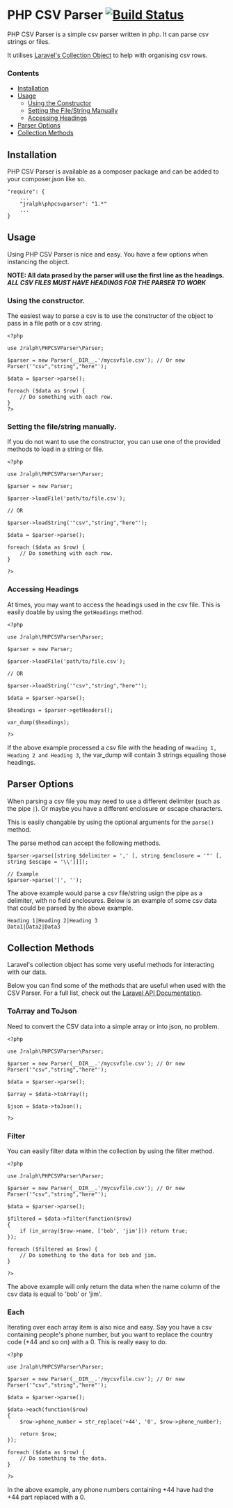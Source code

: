 # PHP CSV Parser [![Build Status](https://travis-ci.org/jralph/PHPCSVParser.svg)](https://travis-ci.org/jralph/PHPCSVParser) #

PHP CSV Parser is a simple csv parser written in php. It can parse csv strings or files.

It utilises [Laravel's Collection Object](http://laravel.com/api/class-Illuminate.Support.Collection.html) to help with organising csv rows. 

### Contents ###

- [Installation](#installation)
- [Usage](#usage)
    - [Using the Constructor](#using-the-constructor)
    - [Setting the File/String Manually](#setting-the-filestring-manually)
    - [Accessing Headings](#accessing-headings)
- [Parser Options](#parser-options)
- [Collection Methods](#collection-methods)

## Installation ##

PHP CSV Parser is available as a composer package and can be added to your composer.json like so.

```
"require": {
    ...
    "jralph\phpcsvparser": "1.*"
    ...
}
```

## Usage ##

Using PHP CSV Parser is nice and easy. You have a few options when instancing the object.

__NOTE: All data prased by the parser will use the first line as the headings. *ALL CSV FILES MUST HAVE HEADINGS FOR THE PARSER TO WORK*__

### Using the constructor. ###

The easiest way to parse a csv is to use the constructor of the object to pass in a file path or a csv string.

```
<?php

use Jralph\PHPCSVParser\Parser;

$parser = new Parser(__DIR__.'/mycsvfile.csv'); // Or new Parser('"csv","string","here"');
 
$data = $parser->parse();

foreach ($data as $row) {
    // Do something with each row.
}
?>
```

### Setting the file/string manually. ###

If you do not want to use the constructor, you can use one of the provided methods to load in a string or file.

```
<?php

use Jralph\PHPCSVParser\Parser;

$parser = new Parser;

$parser->loadFile('path/to/file.csv');

// OR

$parser->loadString('"csv","string","here"');

$data = $parser->parse();

foreach ($data as $row) {
    // Do something with each row.
}

?>
```

### Accessing Headings ###

At times, you may want to access the headings used in the csv file. This is easily doable by using the `getHeadings` method.

```
<?php

use Jralph\PHPCSVParser\Parser;

$parser = new Parser;

$parser->loadFile('path/to/file.csv');

// OR

$parser->loadString('"csv","string","here"');

$data = $parser->parse();

$headings = $parser->getHeaders();

var_dump($headings);

?>
```

If the above example processed a csv file with the heading of `Heading 1, Heading 2 and Heading 3`, the var_dump will contain 3 strings equaling those headings.

## Parser Options ##

When parsing a csv file you may need to use a different delimiter (such as the pipe `|`). Or maybe you have a different enclosure or escape characters.

This is easily changable by using the optional arguments for the `parse()` method.

The parse method can accept the following methods.

```
$parser->parse([string $delimiter = ',' [, string $enclosure = '"' [, string $escape = '\\']]]);

// Example
$parser->parse('|', '');
```

The above example would parse a csv file/string usign the pipe as a delimiter, with no field enclosures. Below is an example of some csv data that could be parsed by the above example.

```
Heading 1|Heading 2|Heading 3
Data1|Data2|Data3
```

## Collection Methods ##

Laravel's collection object has some very useful methods for interacting with our data.

Below you can find some of the methods that are useful when used with the CSV Parser. For a full list, check out the [Laravel API Documentation](http://laravel.com/api/class-Illuminate.Support.Collection.html).

### ToArray and ToJson ###

Need to convert the CSV data into a simple array or into json, no problem.

```
<?php

use Jralph\PHPCSVParser\Parser;

$parser = new Parser(__DIR__.'/mycsvfile.csv'); // Or new Parser('"csv","string","here"');
 
$data = $parser->parse();

$array = $data->toArray();

$json = $data->toJson();

?>
```

### Filter ###

You can easily filter data within the collection by using the filter method.

```
<?php

use Jralph\PHPCSVParser\Parser;

$parser = new Parser(__DIR__.'/mycsvfile.csv'); // Or new Parser('"csv","string","here"');
 
$data = $parser->parse();

$filtered = $data->filter(function($row)
{
    if (in_array($row->name, ['bob', 'jim'])) return true;
});

foreach ($filtered as $row) {
    // Do something to the data for bob and jim.
}

?>
```

The above example will only return the data when the name column of the csv data is equal to 'bob' or 'jim'.

### Each ###

Iterating over each array item is also nice and easy. Say you have a csv containing people's phone number, but you want to replace the country code (+44 and so on) with a 0. This is really easy to do.

```
<?php

use Jralph\PHPCSVParser\Parser;

$parser = new Parser(__DIR__.'/mycsvfile.csv'); // Or new Parser('"csv","string","here"');
 
$data = $parser->parse();

$data->each(function($row)
{
    $row->phone_number = str_replace('+44', '0', $row->phone_number);

    return $row;
});

foreach ($data as $row) {
    // Do something to the data.
}

?>
```

In the above example, any phone numbers containing +44 have had the +44 part replaced with a 0.
